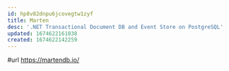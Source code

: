 ```yaml
---
id: hp8v82dnpu6jcovegtw1zyf
title: Marten
desc: '.NET Transactional Document DB and Event Store on PostgreSQL'
updated: 1674622161038
created: 1674622142259
---
```


#url https://martendb.io/
